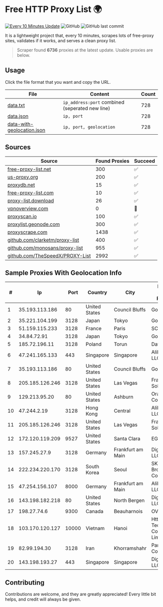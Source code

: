 
# Free HTTP Proxy List 🌍

[![Every 10 Minutes Update](https://github.com/mertguvencli/http-proxy-list/actions/workflows/main.yml/badge.svg?branch=main)](https://github.com/mertguvencli/http-proxy-list/actions/workflows/main.yml)
![GitHub](https://img.shields.io/github/license/mertguvencli/http-proxy-list)
![GitHub last commit](https://img.shields.io/github/last-commit/mertguvencli/http-proxy-list)

It is a lightweight project that, every 10 minutes, scrapes lots of free-proxy sites, validates if it works, and serves a clean proxy list.


> Scraper found **6736** proxies at the latest update. Usable proxies are below.

## Usage

Click the file format that you want and copy the URL.


|File|Content|Count|
|----|-------|-----|
|[data.txt](https://raw.githubusercontent.com/mertguvencli/http-proxy-list/main/proxy-list/data.txt)|`ip_address:port` combined (seperated new line)|728|
|[data.json](https://raw.githubusercontent.com/mertguvencli/http-proxy-list/main/proxy-list/data.json)|`ip, port`|728|
|[data-with-geolocation.json](https://raw.githubusercontent.com/mertguvencli/http-proxy-list/main/proxy-list/data-with-geolocation.json)|`ip, port, geolocation`|728|

## Sources

|Source|Found Proxies|Succeed|
|------|-------------|-------|
|[free-proxy-list.net](https://free-proxy-list.net)|300|✅|
|[us-proxy.org](https://www.us-proxy.org)|200|✅|
|[proxydb.net](http://proxydb.net)|15|✅|
|[free-proxy-list.com](https://free-proxy-list.com/?page=&port=&type%5B%5D=http&type%5B%5D=https&up_time=0&search=Search)|10|✅|
|[proxy-list.download](https://www.proxy-list.download/HTTP)|26|✅|
|[vpnoverview.com](https://vpnoverview.com/privacy/anonymous-browsing/free-proxy-servers)|0|🚫|
|[proxyscan.io](https://www.proxyscan.io)|100|✅|
|[proxylist.geonode.com](https://proxylist.geonode.com/api/proxy-list?limit=300&page=1&sort_by=lastChecked&sort_type=desc&protocols=http,https)|300|✅|
|[proxyscrape.com](https://api.proxyscrape.com/v2/?request=displayproxies&protocol=http&timeout=10000&country=all&ssl=all&anonymity=all)|1438|✅|
|[github.com/clarketm/proxy-list](https://raw.githubusercontent.com/clarketm/proxy-list/master/proxy-list-raw.txt)|400|✅|
|[github.com/monosans/proxy-list](https://raw.githubusercontent.com/monosans/proxy-list/main/proxies/http.txt)|955|✅|
|[github.com/TheSpeedX/PROXY-List](https://raw.githubusercontent.com/TheSpeedX/PROXY-List/master/http.txt)|2992|✅|


## Sample Proxies With Geolocation Info

|#|Ip|Port|Country|City|Internet Service Provider|
|-|--|----|-------|----|-------------------------|
|1|35.193.113.186|80|United States|Council Bluffs|Google LLC|
|2|35.221.104.199|3128|Japan|Tokyo|Google LLC|
|3|51.159.115.233|3128|France|Paris|SCALEWAY|
|4|34.84.72.91|3128|Japan|Tokyo|Google LLC|
|5|185.72.196.11|3128|Poland|Torun|Data Space|
|6|47.241.165.133|443|Singapore|Singapore|Alibaba.com LLC|
|7|35.193.113.186|80|United States|Council Bluffs|Google LLC|
|8|205.185.126.246|3128|United States|Las Vegas|FranTech Solutions|
|9|129.213.95.20|80|United States|Ashburn|Oracle Corporation|
|10|47.244.2.19|3128|Hong Kong|Central|Alibaba.com LLC|
|11|205.185.126.246|3128|United States|Las Vegas|FranTech Solutions|
|12|172.120.119.209|9527|United States|Santa Clara|EGIHosting|
|13|157.245.27.9|3128|Germany|Frankfurt am Main|DigitalOcean, LLC|
|14|222.234.220.170|3128|South Korea|Seoul|SK Broadband Co Ltd|
|15|47.254.156.107|8000|Germany|Frankfurt am Main|Alibaba.com LLC|
|16|143.198.182.218|80|United States|North Bergen|DigitalOcean, LLC|
|17|198.27.74.6|9300|Canada|Beauharnois|OVH SAS|
|18|103.170.120.127|10000|Vietnam|Hanoi|Httvserver Technology Company Limited|
|19|82.99.194.30|3128|Iran|Khorramshahr|ParsOnline Co.|
|20|143.198.193.27|443|Singapore|Singapore|DigitalOcean, LLC|



## Contributing

Contributions are welcome, and they are greatly appreciated! Every
little bit helps, and credit will always be given.

